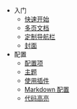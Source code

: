 * 入门   
	* [快速开始](zh-cn/quickstart.md)  
	* [多页文档](zh-cn/more-pages.md)  
	* [定制导航栏](zh-cn/custom-navbar.md)  
	* [封面](zh-cn/cover.md)  
* 配置  
	* [配置项](zh-cn/configuration.md)  
	* [主题](zh-cn/themes.md)  
	* [使用插件](zh-cn/plugins.md)  
	* [Markdown 配置](zh-cn/markdown.md)  
	* [代码高亮](zh-cn/language-highlight.md)